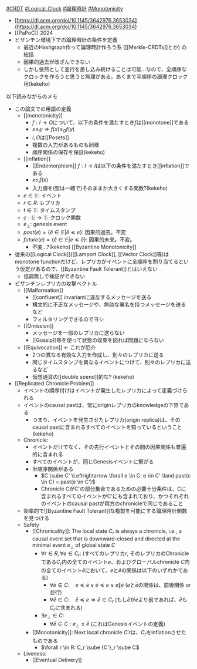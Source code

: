 [#CRDT](CRDT.md) [#Logical_Clock](Logical_Clock) [#論理時計](Logical%20Clock.md) [#Monotonicity](Monotonicity)

- [https://dl.acm.org/doi/10.1145/3642976.3653034](https://dl.acm.org/doi/10.1145/3642976.3653034)
- [[PaPoC]] 2024
- ビザンチン環境下での論理時計の条件を定義
	- 最近のHashgraph作って論理時計作ろう系 ([[Merkle-CRDTs]]とか) の総括
	- 因果的過去が改ざんできない
	- しかし依然として並行を差し込み続けることは可能...なので、全順序なクロックを作ろうと思うと無理がある。あくまで半順序の論理クロック用(kekeho)





以下読みながらのメモ
- この論文での用語の定義
	- [[monotonicity]]
		- $f: I \rightarrow O$について、以下の条件を満たすとき$f$は[[monotone]]である
		- $x \le_{I} y \Rightarrow f(x) \le_{O} f(y)$
		- $I, O$は[[Posets]]
		- 複数の入力があるものも同様
		- 順序関係の保存を保証(kekeho)
	- [[inflation]]
		- [[Endomorphism]] $f: I \rightarrow I$は以下の条件を満たすとき[[inflation]]である
		- $x \le_{I} f(x)$
		- 入力値を(型は一緒で)そのままか大きくする関数?(kekeho)
	- $e \in \mathbb{E}$: イベント
	- $r \in R$: レプリカ
	- $t \in \mathbb{T}$: タイムスタンプ
	- $c: \mathbb{E} \rightarrow \mathbb{T}$: クロック関数
	- $e_\bot$: genesis event
	- $post(e) = \{\hat{e} \in \mathbb{E} | \hat{e} \preceq e \}$: 因果的過去。不変
	- $future(e) = \{\check{e} \in \mathbb{E} | e \preceq \check{e}\}$:  因果的未来。不変。
		- 不変…?(kekeho)
[[Byzantine Monotonicity]]
- 従来の[[Logical Clock]]([[Lamport Clock]], [[Vector Clock]]等)はmonotone functionだけど、レプリカがイベントに全順序を割り当てるという仮定があるので、[[Byzantine Fault Tolerant]]とはいえない
	- 協調無しで検証ができない
- ビザンチンレプリカの攻撃ベクトル
	- [[Malformation]]
		- [[confluent]] invariantに違反するメッセージを送る
		- 構文的に不正なメッセージや、無効な署名を持つメッセージを送るなど
		- フィルタリングできるのでヨシ
	- [[Omission]]
		- メッセージを一部のレプリカに送らない
		- [[Gossip]]等を使って状態の収束を図れば問題にならない
	- [[Equivocation]] ← これが厄介
		- 2つの異なる有効な入力を作成し、別々のレプリカに送る
		- 同じタイムスタンプを異なるイベントにつけて、別々のレプリカに送るなど
		- 仮想通貨の[[double spend]]的な? (kekeho)
- [[Replicated Chronicle Problem]]
	- イベントの順序付けはイベントが発生したレプリカによって定義づけられる
	- イベントのcausal pastは、常にoriginレプリカのknowledgeの下界である
		- つまり、イベントを発生させたレプリカ(origin replica)は、そのcausal pastに含まれるすべてのイベントを知っているということ(kekeho)
	- Chronicle:
		- イベントだけでなく、その先行イベントとその間の因果関係も普遍的に含まれる
		- すべてのイベントが、同じGenesisイベントに繋がる
		- 半順序関係がある
			- $C \sube C' \Leftrightarrow \forall e \in C: e \in C' \land past(c \in C) = past(e \in C')$
			- Chronicle CがC'の部分集合であるための必要十分条件は、Cに含まれるすべてのイベントがC'にも含まれており、かつそれぞれのイベントのcausal pastが両方のchronicleで同じであること
	- 効率的で[[Byzantine Fault Tolerant]]な複製を可能にする論理時計関数を見つける
	- Safety
		- [[Chronicality]]: The local state $C_r$ is always a chronicle, i.e., a causal event set that is downward-closed and directed at the minimal event $e_\bot$ of global state $C$
			- $\forall r \in R, \forall e \in C_r:$ (すべてのレプリカ$r$, そのレプリカのChronicleである$C_r$内の全てのイベント$e$、およびグローバルchronicle $C$内の全てのイベント$\bar{e}$において、$e$と$\bar{e}$の関係は以下のいずれかである)
				- $\forall \bar{e} \in C: \quad e \preceq \bar{e} \vee \bar{e} \preceq e \vee e \| \bar{e}$ ($e$と$\bar{e}$の関係は、前後関係 or 並行)
				- $\forall \bar{e} \in C: \quad \bar{e} \preceq e \Longrightarrow \bar{e} \in C_r$ (もし$\bar{e}$が$e$より前であれば、$\bar{e}$も$C_r$に含まれる)
			- $\exists e_\perp \in C:$
				- $\forall \bar{e} \in C: e_\perp \leq \bar{e}$ (これはGenesisイベントの定義)
		- [[Monotonicity]]: Next local chronicle $C'r$は、$C_r$をinflationさせたものである
			- $\forall r \in R: C_r \sube {C'}_r \sube C$
	- Liveness:
		- [[Eventual Delivery]]
